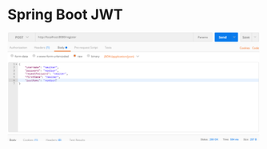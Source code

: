 # Spring Boot JWT

![Screenshot from running application](etc/register-screen-shot.png?raw=true "Screenshot JWT Spring Security Demo")
